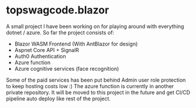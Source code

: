 # topswagcode.blazor

A small project I have been working on for playing around with everything dotnet / azure. So far the project consists of:

* Blazor WASM Frontend (With AntBlazor for design)
* Aspnet Core API + SignalR
* Auth0 Authentication
* Azure function
* Azure cognitive services (face recognition)

Some of the paid services has been put behind Admin user role protection to keep hosting costs low :) The azure function is currently in another private repository. It will be moved to this project in the future and get CI/CD pipeline auto deploy like rest of the project.